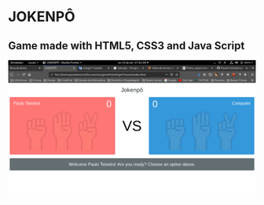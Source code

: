 # JOKENPÔ
## Game made with HTML5, CSS3 and Java Script
![banner](https://github.com/PauloTxJS/jokenpo/blob/master/img/banner.png)
